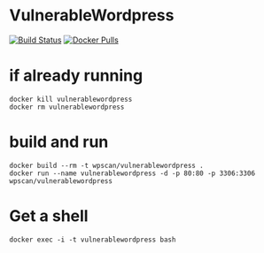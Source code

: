 # VulnerableWordpress
[![Build Status](https://img.shields.io/docker/cloud/build/l505/vulnerablewordpress.svg)](https://cloud.docker.com/repository/docker/l505/vulnerablewordpress/builds)
[![Docker Pulls](https://img.shields.io/docker/pulls/l505/vulnerablewordpress.svg)](https://hub.docker.com/r/l505/vulnerablewordpress)

# if already running
```
docker kill vulnerablewordpress
docker rm vulnerablewordpress
```

# build and run
```
docker build --rm -t wpscan/vulnerablewordpress .
docker run --name vulnerablewordpress -d -p 80:80 -p 3306:3306 wpscan/vulnerablewordpress
```

# Get a shell
```
docker exec -i -t vulnerablewordpress bash
```
